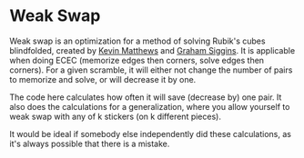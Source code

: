 # Weak Swap
Weak swap is an optimization for a method of solving Rubik's cubes blindfolded, created by [Kevin Matthews](https://www.worldcubeassociation.org/persons/2010MATT02) and [Graham Siggins](https://www.worldcubeassociation.org/persons/2016SIGG01).
It is applicable when doing ECEC (memorize edges then corners, solve edges then corners).
For a given scramble, it will either not change the number of pairs to memorize and solve, or will decrease it by one.

The code here calculates how often it will save (decrease by) one pair.
It also does the calculations for a generalization, where you allow yourself to weak swap with any of k stickers (on k different pieces).

It would be ideal if somebody else independently did these calculations, as it's always possible that there is a mistake.
